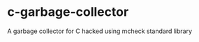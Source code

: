 c-garbage-collector
===================

A garbage collector for C hacked using mcheck standard library